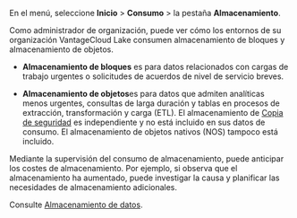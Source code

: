 En el menú, seleccione **Inicio** > **Consumo** > la pestaña **Almacenamiento**.

Como administrador de organización, puede ver cómo los entornos de su organización VantageCloud Lake consumen almacenamiento de bloques y almacenamiento de objetos.

-   **Almacenamiento de bloques** es para datos relacionados con cargas de trabajo urgentes o solicitudes de acuerdos de nivel de servicio breves.


-   **Almacenamiento de objetos**es para datos que admiten analíticas menos urgentes, consultas de larga duración y tablas en procesos de extracción, transformación y carga (ETL). El almacenamiento de [Copia de seguridad](jrq1640280690304.md) es independiente y no está incluido en sus datos de consumo. El almacenamiento de objetos nativos (NOS) tampoco está incluido.


Mediante la supervisión del consumo de almacenamiento, puede anticipar los costes de almacenamiento. Por ejemplo, si observa que el almacenamiento ha aumentado, puede investigar la causa y planificar las necesidades de almacenamiento adicionales.

Consulte [Almacenamiento de datos](https://docs.teradata.com/access/sources/dita/topic?dita:mapPath=phg1621910019905.ditamap&dita:ditavalPath=pny1626732985837.ditaval&dita:topicPath=xsu1681863280880.dita&utm_source=console&utm_medium=iph).


